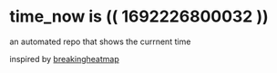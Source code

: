 # time_now is (( 1692226800032 ))

an automated repo that shows the currnent time

inspired by [breakingheatmap](https://github.com/breakingheatmap/breakingheatmap)